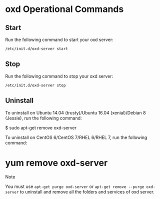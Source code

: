 # oxd Operational Commands


## Start 

Run the following command to start your oxd server:

`/etc/init.d/oxd-server start`

## Stop 

Run the following command to stop your oxd server: 

`/etc/init.d/oxd-server stop`

## Uninstall

To uninstall on Ubuntu 14.04 (trusty)/Ubuntu 16.04 (xenial)/Debian 8 (Jessie), run the following command:

$ sudo apt-get remove oxd-server

To uninstall on CentOS 6/CentOS 7/RHEL 6/RHEL 7, run the following command: 

# yum remove oxd-server
Note

You must use `apt-get purge oxd-server` or `apt-get remove --purge oxd-server` to uninstall and remove all the folders and services of oxd server.

